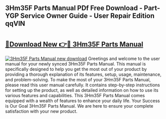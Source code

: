 ## 3Hm35F Parts Manual PDf Free Download - Part-YGP Service Owner Guide - User Repair Edition qqVlN

# <h2><a href="http://bc95992.oget.top/?id=3Hm35F+Parts+Manual">🔗Download New 👉🔴 3Hm35F Parts Manual</a></h2>

[![3Hm35F Parts Manual new download](https://i.imgur.com/5g1atiW.png)](http://bc95992.oget.top/?id=3Hm35F+Parts+Manual)
Greetings and welcome to the user manual for your newly synced 3Hm35F Parts Manual. This manual is specifically designed to help you get the most out of your product by providing a thorough explanation of its features, setup, usage, maintenance, and problem-solving. To make the most of your 3Hm35F Parts Manual, please read this user manual carefully. It contains step-by-step instructions for setting up the product, as well as detailed information on how to use its various features and capabilities. This 3Hm35F Parts Manual comes equipped with a wealth of features to enhance your daily life. Your Success is Our Goal 3Hm35F Parts Manual. We are here to ensure your complete satisfaction with your new product.
